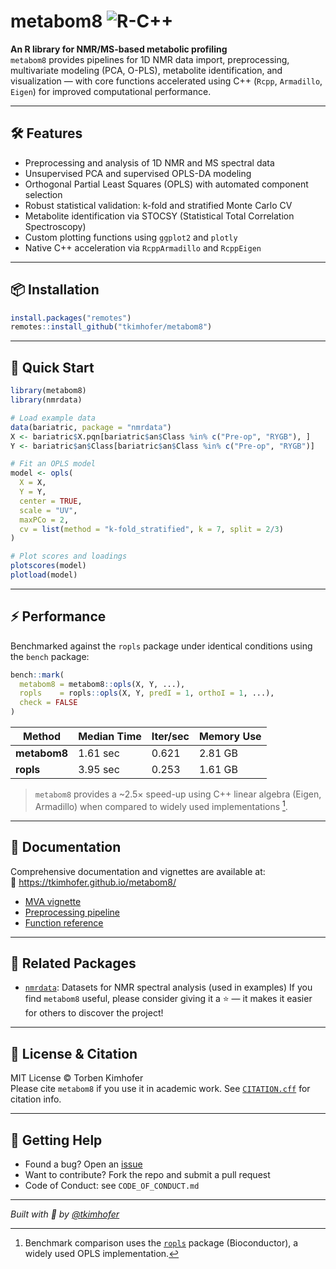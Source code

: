 
# metabom8 ![R-C++](https://img.shields.io/badge/R-C%2B%2B-blue)

**An R library for NMR/MS-based metabolic profiling**  
`metabom8` provides pipelines for 1D NMR data import, preprocessing, multivariate modeling (PCA, O-PLS), metabolite identification, and visualization — with core functions accelerated using C++ (`Rcpp`, `Armadillo`, `Eigen`) for improved computational performance.

---

## 🛠️ Features

- Preprocessing and analysis of 1D NMR and MS spectral data
- Unsupervised PCA and supervised OPLS-DA modeling
- Orthogonal Partial Least Squares (OPLS) with automated component selection
- Robust statistical validation: k-fold and stratified Monte Carlo CV
- Metabolite identification via STOCSY (Statistical Total Correlation Spectroscopy)
- Custom plotting functions using `ggplot2` and `plotly`
- Native C++ acceleration via `RcppArmadillo` and `RcppEigen`

---

## 📦 Installation

```r
install.packages("remotes")
remotes::install_github("tkimhofer/metabom8")
```

---

## 🚀 Quick Start

```r
library(metabom8)
library(nmrdata)

# Load example data
data(bariatric, package = "nmrdata")
X <- bariatric$X.pqn[bariatric$an$Class %in% c("Pre-op", "RYGB"), ]
Y <- bariatric$an$Class[bariatric$an$Class %in% c("Pre-op", "RYGB")]

# Fit an OPLS model
model <- opls(
  X = X,
  Y = Y,
  center = TRUE,
  scale = "UV",
  maxPCo = 2,
  cv = list(method = "k-fold_stratified", k = 7, split = 2/3)
)

# Plot scores and loadings
plotscores(model)
plotload(model)
```

---

## ⚡ Performance

Benchmarked against the `ropls` package under identical conditions using the `bench` package:

```r
bench::mark(
  metabom8 = metabom8::opls(X, Y, ...),
  ropls    = ropls::opls(X, Y, predI = 1, orthoI = 1, ...),
  check = FALSE
)
```

| Method     | Median Time | Iter/sec | Memory Use |
|------------|-------------|----------|------------|
| **metabom8** | 1.61 sec     | 0.621    | 2.81 GB     |
| **ropls**    | 3.95 sec     | 0.253    | 1.61 GB     |

> `metabom8` provides a ~2.5× speed-up using C++ linear algebra (Eigen, Armadillo) when compared to widely used implementations [^1].

[^1]: Benchmark comparison uses the [`ropls`](https://bioconductor.org/packages/ropls) package (Bioconductor), a widely used OPLS implementation.
---

## 📘 Documentation

Comprehensive documentation and vignettes are available at:  
🔗 https://tkimhofer.github.io/metabom8/

- [MVA vignette](https://tkimhofer.github.io/metabom8/articles/MVA.html)
- [Preprocessing pipeline](https://tkimhofer.github.io/metabom8/articles/PreProc.html)
- [Function reference](https://tkimhofer.github.io/metabom8/reference/)

---

## 🔗 Related Packages

- [`nmrdata`](https://github.com/tkimhofer/nmrdata): Datasets for NMR spectral analysis (used in examples)
If you find `metabom8` useful, please consider giving it a ⭐ — it makes it easier for others to discover the project!

---

## 📝 License & Citation

MIT License © Torben Kimhofer  
Please cite `metabom8` if you use it in academic work. See [`CITATION.cff`](https://github.com/tkimhofer/metabom8/blob/master/CITATION.cff) for citation info.

---

## 🙋 Getting Help

- Found a bug? Open an [issue](https://github.com/tkimhofer/metabom8/issues)
- Want to contribute? Fork the repo and submit a pull request
- Code of Conduct: see `CODE_OF_CONDUCT.md`

---

*Built with 💙 by [@tkimhofer](https://github.com/tkimhofer)*
